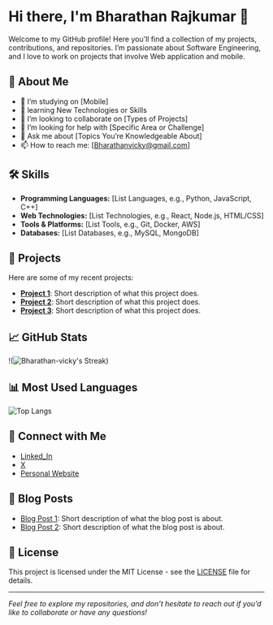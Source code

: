 
# Hi there, I'm Bharathan Rajkumar 👋

Welcome to my GitHub profile! Here you'll find a collection of my projects, contributions, and repositories. I’m passionate about Software Engineering, and I love to work on projects that involve Web application and mobile.

## 🚀 About Me

- 🔭 I’m studying on [Mobile]
- 🌱 learning New Technologies or Skills
- 👯 I’m looking to collaborate on [Types of Projects]
- 🤔 I’m looking for help with [Specific Area or Challenge]
- 💬 Ask me about [Topics You’re Knowledgeable About]
- 📫 How to reach me: [Bharathanvicky@gmail.com]

## 🛠️ Skills

- **Programming Languages:** [List Languages, e.g., Python, JavaScript, C++]
- **Web Technologies:** [List Technologies, e.g., React, Node.js, HTML/CSS]
- **Tools & Platforms:** [List Tools, e.g., Git, Docker, AWS]
- **Databases:** [List Databases, e.g., MySQL, MongoDB]

## 🌟 Projects

Here are some of my recent projects:

- **[Project 1](link-to-project)**: Short description of what this project does.
- **[Project 2](link-to-project)**: Short description of what this project does.
- **[Project 3](link-to-project)**: Short description of what this project does.

## 📈 GitHub Stats

!(![Bharathan-vicky's Streak](https://github-readme-streak-stats.herokuapp.com/?user=Bharathan-vicky&theme=vue-dark&hide_border=true))

## 📊 Most Used Languages

![Top Langs](https://github-readme-stats.vercel.app/api/top-langs/?username=your-github-username&layout=compact&theme=dark)

## 🤝 Connect with Me

- [Linked_In](www.linkedin.com/in/bharathan-rajkumar-346a10259)
- [X](https://x.com/BharathanVicky)
- [Personal Website](https://your-website.com)

## 📝 Blog Posts

- [Blog Post 1](link-to-blog-post): Short description of what the blog post is about.
- [Blog Post 2](link-to-blog-post): Short description of what the blog post is about.

## 📜 License

This project is licensed under the MIT License - see the [LICENSE](LICENSE) file for details.

---

*Feel free to explore my repositories, and don’t hesitate to reach out if you’d like to collaborate or have any questions!*
